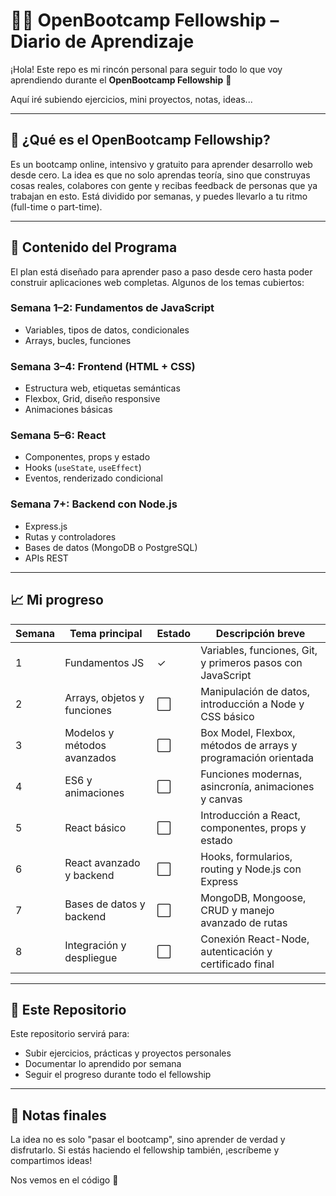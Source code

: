 # 👩‍💻 OpenBootcamp Fellowship – Diario de Aprendizaje

¡Hola! Este repo es mi rincón personal para seguir todo lo que voy aprendiendo durante el **OpenBootcamp Fellowship** 🚀

Aquí iré subiendo ejercicios, mini proyectos, notas, ideas...

---

## 🤔 ¿Qué es el OpenBootcamp Fellowship?

Es un bootcamp online, intensivo y gratuito para aprender desarrollo web desde cero. La idea es que no solo aprendas teoría, sino que construyas cosas reales, colabores con gente y recibas feedback de personas que ya trabajan en esto. Está dividido por semanas, y puedes llevarlo a tu ritmo (full-time o part-time).

---

## 🧠 Contenido del Programa

El plan está diseñado para aprender paso a paso desde cero hasta poder construir aplicaciones web completas. Algunos de los temas cubiertos:

### Semana 1–2: Fundamentos de JavaScript
- Variables, tipos de datos, condicionales
- Arrays, bucles, funciones

### Semana 3–4: Frontend (HTML + CSS)
- Estructura web, etiquetas semánticas
- Flexbox, Grid, diseño responsive
- Animaciones básicas

### Semana 5–6: React
- Componentes, props y estado
- Hooks (`useState`, `useEffect`)
- Eventos, renderizado condicional

### Semana 7+: Backend con Node.js
- Express.js
- Rutas y controladores
- Bases de datos (MongoDB o PostgreSQL)
- APIs REST

---

## 📈 Mi progreso

| Semana | Tema principal              | Estado | Descripción breve                                              |
|--------|-----------------------------|--------|----------------------------------------------------------------|
| 1      | Fundamentos JS              | ✓      | Variables, funciones, Git, y primeros pasos con JavaScript     |
| 2      | Arrays, objetos y funciones | ⬜      | Manipulación de datos, introducción a Node y CSS básico        |
| 3      | Modelos y métodos avanzados | ⬜      | Box Model, Flexbox, métodos de arrays y programación orientada |
| 4      | ES6 y animaciones           | ⬜      | Funciones modernas, asincronía, animaciones y canvas           |
| 5      | React básico                | ⬜      | Introducción a React, componentes, props y estado              |
| 6      | React avanzado y backend    | ⬜      | Hooks, formularios, routing y Node.js con Express              |
| 7      | Bases de datos y backend    | ⬜      | MongoDB, Mongoose, CRUD y manejo avanzado de rutas             |
| 8      | Integración y despliegue    | ⬜      | Conexión React-Node, autenticación y certificado final         |


---

## 🧾 Este Repositorio

Este repositorio servirá para:

- Subir ejercicios, prácticas y proyectos personales
- Documentar lo aprendido por semana
- Seguir el progreso durante todo el fellowship

---

## 💬 Notas finales

La idea no es solo "pasar el bootcamp", sino aprender de verdad y disfrutarlo. Si estás haciendo el fellowship también, ¡escríbeme y compartimos ideas!

Nos vemos en el código 👋